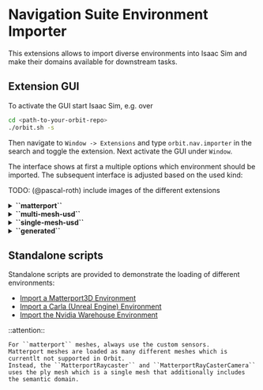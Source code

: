 # Navigation Suite Environment Importer

This extensions allows to import diverse environments into Isaac Sim and make their domains available for downstream tasks.


## Extension GUI

To activate the GUI start Isaac Sim, e.g. over

```bash
cd <path-to-your-orbit-repo>
./orbit.sh -s
```

Then navigate to `Window -> Extensions` and type `orbit.nav.importer` in the search and toggle the extension. Next activate the GUI under `Window`.

The interface shows at first a multiple options which environment should be imported. The subsequent interface is adjusted based on the used kind:

TODO: (@pascal-roth) include images of the different extensions

<details>
    <summary><strong>``matterport``</strong></summary>

    When importing matterport meshes, you can either input the original ``.obj`` or an already converted ``.usd`` file. In addition, a ``.ply`` file can be defined which is necessary to access the semantic domain and allow for faster access to the geometric domain. In the case, the mesh should only be investigated, no definition is necessary. Following some mesh parameters can be defined which are relevant when employing a robot in the environment.

    **Semantic Domain**: Regarding the semantic domain, Matterport3D comes with a set of very detailed set of classes. Per default, we use the reduced set of 40 classes with their colors defined [here](../data/matterport/mpcat40.tsv). The custom sensors access the information and make them available for further processing.

    Press the ``load`` button to load the environment. The ``reset`` button is available to remove all elements from the scene.

</details>

<details>
    <summary><strong>``multi-mesh-usd``</strong></summary>

    For any ``.usd`` file that consist out of multiple meshes, use this type. First define the file location, then some mesh parameters can be defined which are relevant when employing a robot in the environment.

    **Semantic Domain**: Most environments consist of multiple meshes. The extensions provides an easy name to class mapping tool, whereas all meshes that include defined string will be assigned a certain class. Such a mappai

    Press the ``load`` button to load the environment. The ``reset`` button is available to remove all elements from the scene.

</details>

<details>
    <summary><strong>``single-mesh-usd``</strong></summary>

    Single meshes allow for a speedup when accessing the different domains. Similar to the multi-mesh-usd setup, first, define the file location, then some mesh parameters which are relevant when employing a robot in the environment. Interesting meshes can be generated with a terrain-generator availe under https://github.com:leggedrobotics/terrain-generator

    **Semantic Domain** The semantic domain for such meshes is currently not supported.

    Press the ``load`` button to load the environment. The ``reset`` button is available to remove all elements from the scene.

</details>

<details>
    <summary><strong>``generated``</strong></summary>

    The Orbit Framework allows to generate environments and randomize their parameters. Also these environments can be used. To do so, define the ``module`` (e.g. ``omni.isaac.lab.terrains.config.rough``) and the config ``class`` (e.g. ``ROUGH_TERRAINS_CFG``). In addition, some terrain parameters can be set for deploying a robot on the terrain.

    **Semantic Domain** The semantic domain for such meshes is currently not supported.

    Press the ``load`` button to load the environment. The ``reset`` button is available to remove all elements from the scene.

</details>


## Standalone scripts

Standalone scripts are provided to demonstrate the loading of different environments:

- [Import a Matterport3D Environment](standalone/orbit.nav.importer/check_matterport_import.py)
- [Import a Carla (Unreal Engine) Environment](standalone/orbit.nav.importer/check_carla_import.py)
- [Import the Nvidia Warehouse Environment](standalone/orbit.nav.importer/check_warehouse_import.py)


::attention::

    For ``matterport`` meshes, always use the custom sensors.
    Matterport meshes are loaded as many different meshes which is currentlt not supported in Orbit.
    Instead, the ``MatterportRaycaster`` and ``MatterportRayCasterCamera`` uses the ply mesh which is a single mesh that additionally includes the semantic domain.
